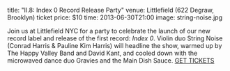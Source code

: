 title: "II.8: Index 0 Record Release Party"
venue: Littlefield (622 Degraw, Brooklyn)
ticket price: $10
time: 2013-06-30T21:00
image: string-noise.jpg

Join us at Littlefield NYC for a party to celebrate the launch of our new record label and release of the first record: *Index 0*. Violin duo String Noise (Conrad Harris & Pauline Kim Harris) will headline the show, warmed up by The Happy Valley Band and David Kant, and cooled down with the microwaved dance duo Gravies and the Main Dish Sauce. [GET TICKETS](http://www.littlefieldnyc.com/event/281483-string-noise-brooklyn/)